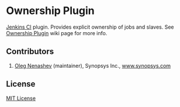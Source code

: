 Ownership Plugin
================

[Jenkins CI][3] plugin. Provides explicit ownership of jobs and slaves.
See [Ownership Plugin][4] wiki page for more info.

Contributors
--------
1. [Oleg Nenashev][2] (maintainer), Synopsys Inc., www.synopsys.com

License
--------
[MIT License][1]

[1]: http://www.opensource.org/licenses/mit-license.php
[2]: https://github.com/oleg-nenashev
[3]: https://jenkins-ci.org/
[4]: https://wiki.jenkins-ci.org/display/JENKINS/Ownership+Plugin
